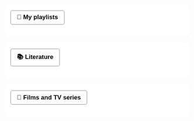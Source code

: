 
<body>
  <div class="section">
  <button onclick="toggleSection(this)">🎵 My playlists</button>
  <div class="preview"></div>
  <div class="content hidden">
    <p> Some of my favorite music - 
      <iframe data-testid="embed-iframe" style="border-radius:12px" src="https://open.spotify.com/embed/playlist/4gHX9noYu623xl5I2AWEaa?utm_source=generator" width="100%" height="352" frameBorder="0" allowfullscreen="" allow="autoplay; clipboard-write; encrypted-media; fullscreen; picture-in-picture" loading="lazy"></iframe>
      <iframe data-testid="embed-iframe" style="border-radius:12px" src="https://open.spotify.com/embed/playlist/71DXTDsTlfXKgStgiwhFOA?utm_source=generator" width="100%" height="352" frameBorder="0" allowfullscreen="" allow="autoplay; clipboard-write; encrypted-media; fullscreen; picture-in-picture" loading="lazy"></iframe>
      <iframe data-testid="embed-iframe" style="border-radius:12px" src="https://open.spotify.com/embed/playlist/1BrinBcOBDxL4HhqZnwrNP?utm_source=generator" width="100%" height="352" frameBorder="0" allowfullscreen="" allow="autoplay; clipboard-write; encrypted-media; fullscreen; picture-in-picture" loading="lazy"></iframe>
   </p>
  </div>
</div>

<div class="section">
  <button onclick="toggleSection(this)">📚 Literature</button>
  <div class="preview"></div>
 <div class="content hidden">
     <p>Some books and short stories that I felt, understood or learned the most from - </p>
  <h2>Books</h2>
   <ul>
    <li><em>Harry Potter & Goblet of Fire</em> by J.K. Rowling</li>
    <li><em>Harry Potter & the Half-Blood Prince</em> by J.K. Rowling</li>
    <li><em>Harry Potter & the Deathly Hallows</em> by J.K. Rowling</li>
    <li><em>The Great Gatsby</em> by Scott Fitzgerald</li>
    <li><em>The Art of Strategy</em> by Dixit and Nalebuff</li>
    <li><em>Incognito</em> by David Eagleman</li>
    <li><em>The Power of Habit</em> by Charles Duhigg</li>
  </ul>

     <h2>Short stories</h2>
  <ul>
    <li><em>The hunger artist</em> by Franz Kafka</li>
    <li><em>The Swimmer</em> by John Cheever</li>
    <li><em>The most dangerous game</em> by Richard Connell</li>
    <li><em>How the leopard got his spots</em> by Rudyard Kipling</li>
  </ul>
</div>
</div>

<div class="section">
  <button onclick="toggleSection(this)">🎥 Films and TV series</button>
  <div class="preview"></div>
  <div class="content hidden">
      <p>And here are some of the my favorite movies and TV shows. Screen productions that provided me some value. Some of them offered incredible story, some goosebumps, some offered a punch at the end, some an edge of the seat thrill, some were just cinematic masterpieces - their camera movements, shots, transitions, an unprecedented way of showing stories visually, and some… just emotions - pure raw emotions which didn’t just touch me, it moved me to the bone and pierced through my heart through-and-through like a nice sharp and sleek Japanese katana sword.</p>

<h2 id="tv-shows">TV Shows</h2>
<ul>
  <li>Breaking Bad</li>
  <li>Game of Thrones (nope, not 8, there are only 7 seasons of GoT)</li>
  <li>The Last of Us</li>
  <li>Station Eleven</li>
  <li>Chernobyl</li>
  <li>Band of Brothers</li>
  <li>FRIENDS</li>
  <li>Modern family</li>
  <li>Normal people</li>
</ul>

<h2 id="animated">Animated</h2>
<ul>
  <li>Wall-E</li>
  <li>Big Hero 6</li>
  <li>Luca</li>
  <li>Despicable me</li>
  <li>Soul</li>
  <li>Coco</li>
  <li>Onward</li>
  <li>Inside Out</li>
  <li>Cars</li>
</ul>

<h2 id="bollywood">Bollywood</h2>
<ul>
  <li>Taare Zameen Par</li>
  <li>Highway</li>
  <li>Barfi!</li>
  <li>Talaash</li>
  <li>Ghajini</li>
  <li>Wake up Sid</li>
  <li>Masaan</li>
</ul>

<h2 id="hollywood-and-others">Hollywood and others</h2>
<ul>
  <li>Harry Potter series</li>
  <li>The Godfather trilogy</li>
  <li>The Batman trilogy</li>
  <li>The Before trilogy</li>
  <li>The Star wars prequel trilogy</li>
  <li>Amélie</li>
  <li>Past Lives</li>
  <li>Whiplash</li>
  <li>Her</li>
  <li>Lost in Translation</li>
  <li>Interstellar</li>
  <li>Inglorious Bastards</li>
  <li>Mr Bean Holidays</li>
  <li>La la land</li>
  <li>Schindler’s List</li>
  <li>The Imitation Game
… and so many more actually. I will add them as they strike me :)</li>
</ul>
  </div>
</div>
  
</div>


<style>
.section {
  margin: 1.5em 0;
  padding: 1em;
  border: 1px solid #ffffff;
  border-radius: 10px;
  background-color: #ffffff;
}

button {
  font-size: 1.2em;
  font-weight: bold;
  padding: 0.5em 1em;
  cursor: pointer;
  background-color: #ffffff;
  border: 1px solid #888;
  border-radius: 5px;
  margin-bottom: 0.5em;
}

.preview {
  color: #444;
  margin-bottom: 0.5em;
  font-style: italic;
}

.content {
  margin-top: 0.5em;
}

.hidden {
  display: none;
}
</style>

<script>
function toggleSection(button) {
  const section = button.parentElement;
  const content = section.querySelector('.content');

  // Collapse all others
  document.querySelectorAll('.section .content').forEach(el => {
    if (el !== content) el.classList.add('hidden');
  });

  // Toggle this one
  content.classList.toggle('hidden');
}
</script>

  <script
    type="text/javascript"
    async defer
    src="//assets.pinterest.com/js/pinit.js"
></script>
  
  </body>

